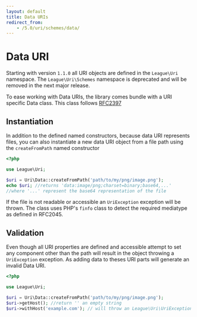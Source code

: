 ```yaml
---
layout: default
title: Data URIs
redirect_from:
    - /5.0/uri/schemes/data/
---
```


# Data URI

<p class="message-warning">Starting with version <code>1.1.0</code> all URI objects are defined in the <code>League\Uri</code> namespace. The <code>League\Uri\Schemes</code> namespace is deprecated and will be removed in the next major release.</p>

To ease working with Data URIs, the library comes bundle with a URI specific Data class. This class follows [RFC2397](http://tools.ietf.org/html/rfc2397)

## Instantiation

In addition to the defined named constructors, because data URI represents files, you can also instantiate a new data URI object from a file path using the `createFromPath` named constructor

~~~php
<?php

use League\Uri;

$uri = Uri\Data::createFromPath('path/to/my/png/image.png');
echo $uri; //returns 'data:image/png;charset=binary;base64,...'
//where '...' represent the base64 representation of the file
~~~

If the file is not readable or accessible an `UriException` exception will be thrown. The class uses PHP's `finfo` class to detect the required mediatype as defined in RFC2045.

## Validation

Even though all URI properties are defined and accessible attempt to set any component other than the path will result in the object throwing a `UriException` exception. As adding data to theses URI parts will generate an invalid Data URI.

~~~php
<?php

use League\Uri;

$uri = Uri\Data::createFromPath('path/to/my/png/image.png');
$uri->getHost(); //return '' an empty string
$uri->withHost('example.com'); // will throw an League\Uri\UriException
~~~
